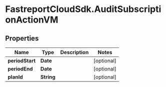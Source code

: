 # FastreportCloudSdk.AuditSubscriptionActionVM

## Properties

Name | Type | Description | Notes
------------ | ------------- | ------------- | -------------
**periodStart** | **Date** |  | [optional] 
**periodEnd** | **Date** |  | [optional] 
**planId** | **String** |  | [optional] 


